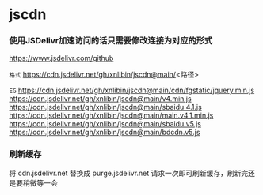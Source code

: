 <!--
 * @Date: 2021-03-08 04:30:21
 * @LastEditors: oldbin
 * @LastEditTime: 2021-04-11 02:28:35
-->
# jscdn


### 使用JSDelivr加速访问的话只需要修改连接为对应的形式

https://www.jsdelivr.com/github

`格式`
https://cdn.jsdelivr.net/gh/xnlibin/jscdn@main/<路径>

`EG`
https://cdn.jsdelivr.net/gh/xnlibin/jscdn@main/cdn/fgstatic/jquery.min.js
https://cdn.jsdelivr.net/gh/xnlibin/jscdn@main/v4.min.js
https://cdn.jsdelivr.net/gh/xnlibin/jscdn@main/sbaidu.4.1.js
https://cdn.jsdelivr.net/gh/xnlibin/jscdn@main/main.v4.1.min.js
https://cdn.jsdelivr.net/gh/xnlibin/jscdn@main/sbaidu.v5.js
https://cdn.jsdelivr.net/gh/xnlibin/jscdn@main/bdcdn.v5.js

### 刷新缓存

将 cdn.jsdelivr.net 替换成 purge.jsdelivr.net 请求一次即可刷新缓存，刷新完还是要稍微等一会